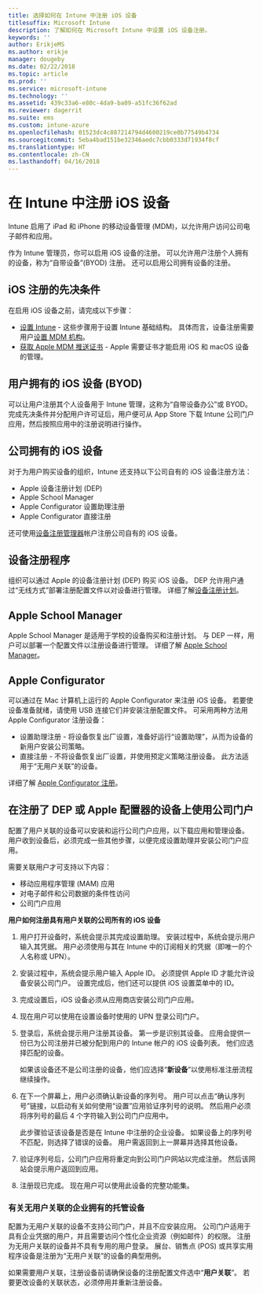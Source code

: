 ```yaml
---
title: 选择如何在 Intune 中注册 iOS 设备
titlesuffix: Microsoft Intune
description: 了解如何在 Microsoft Intune 中设置 iOS 设备注册。
keywords: ''
author: ErikjeMS
ms.author: erikje
manager: dougeby
ms.date: 02/22/2018
ms.topic: article
ms.prod: ''
ms.service: microsoft-intune
ms.technology: ''
ms.assetid: 439c33a6-e80c-4da9-ba09-a51fc36f62ad
ms.reviewer: dagerrit
ms.suite: ems
ms.custom: intune-azure
ms.openlocfilehash: 01523dc4c887214794d4600219ce0b77549b4734
ms.sourcegitcommit: 5eba4bad151be32346aedc7cbb0333d71934f8cf
ms.translationtype: HT
ms.contentlocale: zh-CN
ms.lasthandoff: 04/16/2018
---
```

# <a name="enroll-ios-devices-in-intune"></a>在 Intune 中注册 iOS 设备

Intune 启用了 iPad 和 iPhone 的移动设备管理 (MDM)，以允许用户访问公司电子邮件和应用。

作为 Intune 管理员，你可以启用 iOS 设备的注册。 可以允许用户注册个人拥有的设备，称为“自带设备”(BYOD) 注册。 还可以启用公司拥有设备的注册。

## <a name="prerequisites-for-ios-enrollment"></a>iOS 注册的先决条件
在启用 iOS 设备之前，请完成以下步骤：
- [设置 Intune](setup-steps.md) - 这些步骤用于设置 Intune 基础结构。 具体而言，设备注册需要用户[设置 MDM 机构](mdm-authority-set.md)。
- [获取 Apple MDM 推送证书](apple-mdm-push-certificate-get.md) - Apple 需要证书才能启用 iOS 和 macOS 设备的管理。

## <a name="user-owned-ios-devices-byod"></a>用户拥有的 iOS 设备 (BYOD)

可以让用户注册其个人设备用于 Intune 管理，这称为“自带设备办公”或 BYOD。 完成先决条件并分配用户许可证后，用户便可从 App Store 下载 Intune 公司门户应用，然后按照应用中的注册说明进行操作。

## <a name="company-owned-ios-devices"></a>公司拥有的 iOS 设备
对于为用户购买设备的组织，Intune 还支持以下公司自有的 iOS 设备注册方法：

- Apple 设备注册计划 (DEP)
- Apple School Manager
- Apple Configurator 设置助理注册
- Apple Configurator 直接注册

还可使用[设备注册管理器](device-enrollment-manager-enroll.md)帐户注册公司自有的 iOS 设备。

## <a name="device-enrollment-program"></a>设备注册程序
组织可以通过 Apple 的设备注册计划 (DEP) 购买 iOS 设备。 DEP 允许用户通过“无线方式”部署注册配置文件以对设备进行管理。 详细了解[设备注册计划](device-enrollment-program-enroll-ios.md)。

## <a name="apple-school-manager"></a>Apple School Manager
Apple School Manager 是适用于学校的设备购买和注册计划。 与 DEP 一样，用户可以部署一个配置文件以注册设备进行管理。 详细了解 [Apple School Manager](apple-school-manager-set-up-ios.md)。

## <a name="apple-configurator"></a>Apple Configurator
可以通过在 Mac 计算机上运行的 Apple Configurator 来注册 iOS 设备。 若要使设备准备就绪，请使用 USB 连接它们并安装注册配置文件。 可采用两种方法用 Apple Configurator 注册设备：
- 设置助理注册 - 将设备恢复出厂设置，准备好运行“设置助理”，从而为设备的新用户安装公司策略。
- 直接注册 - 不将设备恢复出厂设置，并使用预定义策略注册设备。 此方法适用于“无用户关联”的设备。

详细了解 [Apple Configurator 注册](apple-configurator-setup-assistant-enroll-ios.md)。

## <a name="use-the-company-portal-on-dep-enrolled-or-apple-configurator-enrolled-devices"></a>在注册了 DEP 或 Apple 配置器的设备上使用公司门户

配置了用户关联的设备可以安装和运行公司门户应用，以下载应用和管理设备。 用户收到设备后，必须完成一些其他步骤，以便完成设置助理并安装公司门户应用。

需要关联用户才可支持以下内容：
  - 移动应用程序管理 (MAM) 应用
  - 对电子邮件和公司数据的条件性访问
  - 公司门户应用

**用户如何注册具有用户关联的公司所有的 iOS 设备**
1. 用户打开设备时，系统会提示其完成设置助理。 安装过程中，系统会提示用户输入其凭据。 用户必须使用与其在 Intune 中的订阅相关的凭据（即唯一的个人名称或 UPN）。

2. 安装过程中，系统会提示用户输入 Apple ID。 必须提供 Apple ID 才能允许设备安装公司门户。 设置完成后，他们还可以提供 iOS 设置菜单中的 ID。

3. 完成设置后，iOS 设备必须从应用商店安装公司门户应用。

4. 现在用户可以使用在设置设备时使用的 UPN 登录公司门户。

5. 登录后，系统会提示用户注册其设备。 第一步是识别其设备。 应用会提供一份已为公司注册并已被分配到用户的 Intune 帐户的 iOS 设备列表。 他们应选择匹配的设备。

   如果该设备还不是公司注册的设备，他们应选择“**新设备**”以使用标准注册流程继续操作。

6. 在下一个屏幕上，用户必须确认新设备的序列号。 用户可以点击“确认序列号”链接，以启动有关如何使用“设置”应用验证序列号的说明。 然后用户必须将序列号的最后 4 个字符输入到公司门户应用中。

   此步骤验证该设备是否是在 Intune 中注册的企业设备。 如果设备上的序列号不匹配，则选择了错误的设备。 用户需返回到上一屏幕并选择其他设备。

7. 验证序列号后，公司门户应用将重定向到公司门户网站以完成注册。 然后该网站会提示用户返回到应用。

8. 注册现已完成。 现在用户可以使用此设备的完整功能集。

### <a name="about-corporate-owned-managed-devices-with-no-user-affinity"></a>有关无用户关联的企业拥有的托管设备

配置为无用户关联的设备不支持公司门户，并且不应安装应用。 公司门户适用于具有企业凭据的用户，并且需要访问个性化企业资源（例如邮件）的权限。 注册为无用户关联的设备并不具有专用的用户登录。 展台、销售点 (POS) 或共享实用程序设备是注册为“无用户关联”的设备的典型用例。

如果需要用户关联，注册设备前请确保设备的注册配置文件选中“**用户关联**”。 若要更改设备的关联状态，必须停用并重新注册设备。

